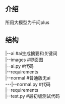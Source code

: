 ## 介绍
所用大模型为千问plus
## 结构
|--ai        #ai生成摘要和关键词  
   |--images #界面图  
   |--ai.py  #代码  
   |--requirements  
|--normal    #普通版无ai  
---|--normal.py #代码  
     |--requirements  
|--test.py #最初版测试代码  
